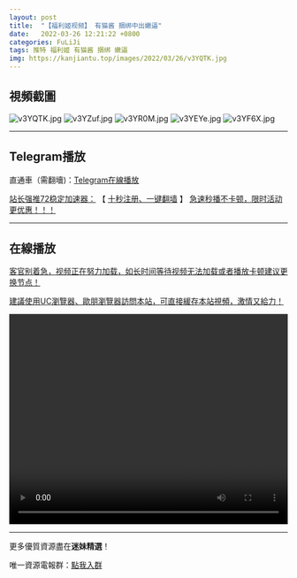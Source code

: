 ```yaml
---
layout: post
title:  "【福利姬视频】 有猫酱 捆绑中出嫩逼"
date:   2022-03-26 12:21:22 +0800
categories: FuLiJi
tags: 推特 福利姬 有猫酱 捆绑 嫩逼
img: https://kanjiantu.top/images/2022/03/26/v3YQTK.jpg
---
```



## 視頻截圖

![v3YQTK.jpg](https://kanjiantu.top/images/2022/03/26/v3YQTK.jpg)
![v3YZuf.jpg](https://kanjiantu.top/images/2022/03/26/v3YZuf.jpg)
![v3YR0M.jpg](https://kanjiantu.top/images/2022/03/26/v3YR0M.jpg)
![v3YEYe.jpg](https://kanjiantu.top/images/2022/03/26/v3YEYe.jpg)
![v3YF6X.jpg](https://kanjiantu.top/images/2022/03/26/v3YF6X.jpg)

* * *
## Telegram播放

直通車（需翻墻)：[Telegram在線播放](https://t.me/mimeijingxuan/409)

<u>站长强推72稳定加速器：</u> 【 [十秒注册、一键翻墙](https://www.mimei.blog/skip/vpn.html) 】
<u>  急速秒播不卡顿，限时活动更优惠！！！</u>
* * *
## 在線播放
<u>客官别着急，视频正在努力加载，如长时间等待视频无法加载或者播放卡顿建议更换节点！</u>

<u>建議使用UC瀏覽器、歐朋瀏覽器訪問本站，可直接緩存本站視頻，激情又給力！</u>
<center><video src="https://cdn.publer.io/uploads/videos/6247e841db2797357edec7c6/1f14a92fee0cf4b1d5dd3abed740990b.mp4" width="100%" height="380px" controls="controls"></video></center>


* * *
更多優質資源盡在**迷妹精選**！

唯一資源電報群：[點我入群](https://t.me/mimeijingxuan)


